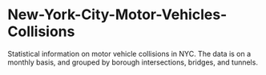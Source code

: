 # New-York-City-Motor-Vehicles-Collisions
Statistical information on motor vehicle collisions in NYC. The data is on a monthly basis, and grouped by borough intersections, bridges, and tunnels.
